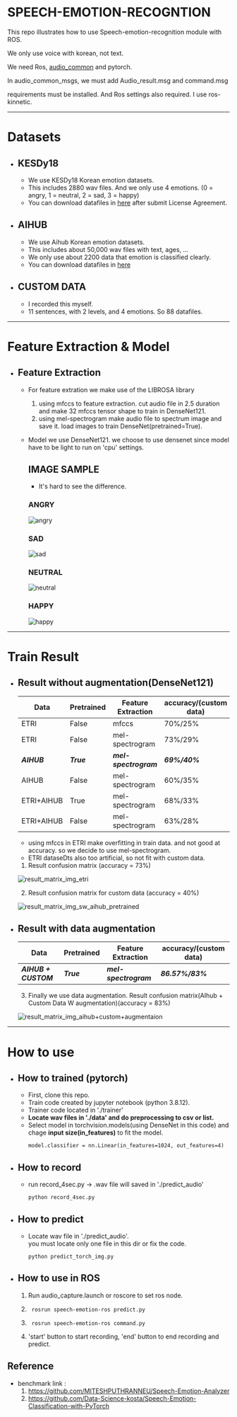 # __SPEECH-EMOTION-RECOGNTION__
This repo illustrates how to use Speech-emotion-recognition module with ROS.

We only use voice with korean, not text.

We need Ros, [audio_common](https://github.com/ros-drivers/audio_common) and pytorch. 

In audio_common_msgs, we must add Audio_result.msg and command.msg

requirements must be installed. And Ros settings also required. I use ros-kinnetic.
___
# Datasets
- ## __KESDy18__
  - We use KESDy18 Korean emotion datasets.
  - This includes 2880 wav files. And we only use 4 emotions. (0 = angry, 1 = neutral, 2 = sad, 3 = happy)
  - You can download datafiles in [here](https://nanum.etri.re.kr/share/kjnoh/SER-DB-ETRIv18?lang=ko_KR) after submit License Agreement.
- ## __AIHUB__
  - We use Aihub Korean emotion datasets.
  - This includes about 50,000 wav files with text, ages, ...
  - We only use about 2200 data that emotion is classified clearly.
  - You can download datafiles in [here](https://aihub.or.kr/opendata/keti-data/recognition-laguage/KETI-02-002)

- ## __CUSTOM DATA__
  - I recorded this myself.
  - 11 sentences, with 2 levels, and 4 emotions. So 88 datafiles.

___
# Feature Extraction & Model
- ## Feature Extraction
  - For feature extration we make use of the LIBROSA library
    1. using mfccs to feature extraction. cut audio file in 2.5 duration and make 32 mfccs tensor shape to train in DenseNet121.
    2. using mel-spectrogram make audio file to spectrum image and save it. load images to train DenseNet(pretrained=True).

  - Model
    we use DenseNet121. we choose to use densenet since model have to be light to run on 'cpu' settings.
    ## IMAGE SAMPLE
    - It's hard to see the difference.
    ### ANGRY
    ![angry](https://user-images.githubusercontent.com/88182732/167774641-fa8c135b-6c03-4aba-a306-bd4a38487093.jpg)
    ### SAD
    ![sad](https://user-images.githubusercontent.com/88182732/167774715-b74a31cd-8955-482f-bd3e-e16cfaefbeb9.jpg)

    ### NEUTRAL
    ![neutral](https://user-images.githubusercontent.com/88182732/167774683-607babcb-0c48-47c4-9caa-36bfc9d390a6.jpg)
    ### HAPPY 
    ![happy](https://user-images.githubusercontent.com/88182732/167774748-da8822b4-c27a-4d4e-baab-7f8a0f24e7e4.jpg)
    

___ 

# Train Result
- ## Result without augmentation(DenseNet121)
  Data| Pretrained | Feature Extraction | accuracy/(custom data)
  |--------------|-------|------|-----
  ETRI|False|mfccs|70%/25%
  ETRI|False|mel-spectrogram|73%/29%
  __*AIHUB*__|__*True*__|__*mel-spectrogram*__| __*69%/40%*__
  AIHUB|False|mel-spectrogram|60%/35%
  ETRI+AIHUB | True|mel-spectrogram|68%/33%
  ETRI+AIHUB | False |mel-spectrogram|63%/28%


  - using mfccs in ETRI make overfitting in train data. and not good at accuracy. so we decide to use mel-spectrogram. 
  - ETRI dataseDts also too artificial, so not fit with custom data.
   1. Result confusion matrix (accuracy = 73%)
    
    ![result_matrix_img_etri](https://user-images.githubusercontent.com/88182732/167777239-b9a8b0de-5635-4cd9-9866-b1466537848d.png)

    2. Result confusion matrix for custom data (accuracy = 40%)
    
    ![result_matrix_img_sw_aihub_pretrained](https://user-images.githubusercontent.com/88182732/167777834-a76d55bb-1874-4e83-bddd-a9c2e888dc53.png)
    
    
- ## Result with data augmentation
     Data| Pretrained | Feature Extraction | accuracy/(custom data)
    |--------------|-------|------|-----
    __*AIHUB + CUSTOM*__| __*True*__ | __*mel-spectrogram*__ | __*86.57%/83%*__

    3. Finally we use data augmentation. Result confusion matrix(AIhub + Custom Data W augmentation)(accuracy = 83%)
    
    ![result_matrix_img_aihub+custom+augmentaion](https://user-images.githubusercontent.com/88182732/170638258-96656f58-d0f6-4321-b475-4224a828d6e2.png)
  
___ 
# How to use 
- ## How to trained __(pytorch)__
  - First, clone this repo.
  - Train code created by jupyter notebook (python 3.8.12).
  - Trainer code located in './trainer' 
  - __Locate wav files in './data' and do preprocessing to csv or list.__
  - Select model in torchvision.models(using DenseNet in this code) and chage __input size(in_features)__ to fit the model.
      ```
    model.classifier = nn.Linear(in_features=1024, out_features=4)
    ```
- ## How to record
  - run record_4sec.py -> .wav file will saved in './predict_audio'
    ```
    python record_4sec.py
    ```
- ## How to predict
  - Locate wav file in './predict_audio'.  
    you must locate only one file in this dir or fix the code.
    ```
    python predict_torch_img.py

- ## How to use in ROS

  1. Run audio_capture.launch or roscore to set ros node.
  2. ```
      rosrun speech-emotion-ros predict.py
     ```    
  3. ```
      rosrun speech-emotion-ros command.py
     ```
  4. 'start' button to start recording, 'end' button to end recording and predict.


## Reference
- benchmark link : 
  1. https://github.com/MITESHPUTHRANNEU/Speech-Emotion-Analyzer
  2. https://github.com/Data-Science-kosta/Speech-Emotion-Classification-with-PyTorch  
